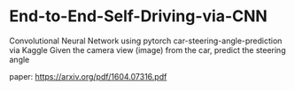 # End-to-End-Self-Driving-via-CNN
Convolutional Neural Network  using pytorch
car-steering-angle-prediction via Kaggle
Given the camera view (image) from the car, predict the steering angle

paper: https://arxiv.org/pdf/1604.07316.pdf
